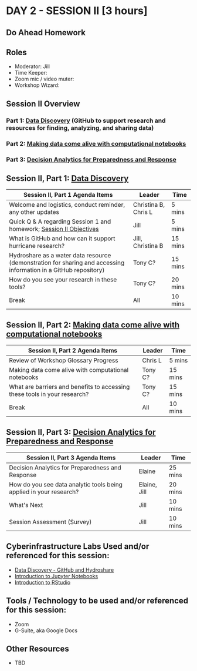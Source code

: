 

# DAY 2 - SESSION II [3 hours]

## Do Ahead Homework

## Roles
* Moderator: Jill
* Time Keeper: 
* Zoom mic / video muter:
* Workshop Wizard: 

## Session II Overview
### Part 1: [Data Discovery](https://rapid-research.github.io/nc_pr_virtual_workshop/modules/intro_to_github.html) (GitHub to support research and resources for finding, analyzing, and sharing data)
### Part 2: [Making data come alive with computational notebooks](https://rapid-research.github.io/nc_pr_virtual_workshop/modules/intro_to_jupyter_notebooks.html)
### Part 3: [Decision Analytics for Preparedness and Response](https://github.com/rapid-research/nc_pr_virtual_workshop/blob/2fe454b934d9b7b23ecc09c22d1b77b40eb11e75/modules/intro_to_data_analytics.html)

## Session II, Part 1: [Data Discovery](https://rapid-research.github.io/nc_pr_virtual_workshop/modules/intro_to_github.html)

Session II, Part 1 Agenda Items | Leader | Time 
---------------------------------------- | --------------- | ------- 
Welcome and logistics, conduct reminder, any other updates | Christina B, Chris L | 5 mins 
Quick Q & A regarding Session 1 and homework; [Session II Objectives](https://rapid-research.github.io/nc_pr_virtual_workshop/modules/sessionII_goals.html) | Jill | 5 mins 
What is GitHub and how can it support hurricane research? | Jill, Christina B | 15 mins
Hydroshare as a water data resource (demonstration for sharing and accessing information in a GitHub repository) | Tony C? | 15 mins
How do you see your research in these tools? | Tony C? | 20 mins
Break | All | 10 mins

[//]: # (Any problems that need to be addressed) 

## Session II, Part 2: [Making data come alive with computational notebooks](https://rapid-research.github.io/nc_pr_virtual_workshop/modules/intro_to_jupyter_notebooks.html)

Session II, Part 2 Agenda Items | Leader | Time 
---------------------------------------- | --------------- | ------- 
Review of Workshop Glossary Progress | Chris L  | 5 mins
Making data come alive with computational notebooks  | Tony C? | 15 mins
What are barriers and benefits to accessing these tools in your research? | Tony C? | 15 mins
Break | All | 10 mins

## Session II, Part 3: [Decision Analytics for Preparedness and Response](https://github.com/rapid-research/nc_pr_virtual_workshop/blob/2fe454b934d9b7b23ecc09c22d1b77b40eb11e75/modules/intro_to_data_analytics.html)

Session II, Part 3 Agenda Items | Leader | Time 
---------------------------------------- | --------------- | ------- 
Decision Analytics for Preparedness and Response | Elaine | 25 mins
How do you see data analytic tools being applied in your research? | Elaine, Jill | 20 mins
What's Next | Jill | 10 mins
Session Assessment (Survey) | Jill | 10 mins

## Cyberinfrastructure Labs Used and/or referenced for this session:
* [Data Discovery - GitHub and Hydroshare](https://rapid-research.github.io/nc_pr_virtual_workshop/modules/intro_to_github.html)
* [Introduction to Jupyter Notebooks](https://rapid-research.github.io/nc_pr_virtual_workshop/modules/intro_to_jupyter_notebooks.html)
* [Introduction to RStudio](https://rapid-research.github.io/nc_pr_virtual_workshop/modules/intro_to_rstudio.html)

## Tools / Technology to be used and/or referenced for this session:
* Zoom
* G-Suite, aka Google Docs

## Other Resources
* TBD
